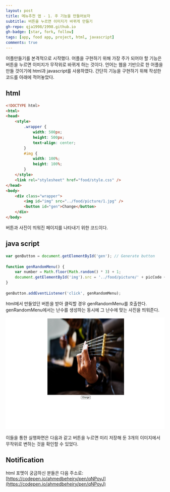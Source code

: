 ```yaml
---
layout: post
title: 메뉴추천 앱 - 1. 주 기능을 만들어보자
subtitle: 버튼을 누르면 이미지가 바뀌게 만들기
gh-repo: qja1998/1998.github.io
gh-badge: [star, fork, follow]
tags: [app, food app, project, html, javascript]
comments: true
---
```

 어플만들기를 본격적으로 시작했다. 어플을 구현하기 위해 가장 주가 되어야 할 기능은 버튼을 누르면 이미지가 무작위로 바뀌게 하는 것이다.
 언어는 웹을 기반으로 한 어플을 만들 것이기에 html과 javascript를 사용하였다. 간단히 기능을 구현하기 위해 작성한 코드를 아래에 적어놓았다.
 
 

## html
```html
<!DOCTYPE html>
<html>
<head>
    <style>
        .wrapper {
            width: 500px;
            height: 500px;
            text-align: center;
        }
        #img {
            width: 100%;
            height: 100%;
        }
    </style>
    <link rel="stylesheet" href="food/style.css" />
</head>
<body>
    <div class="wrapper">
        <img id="img" src="../food/picture/1.jpg" />
        <button id="gen">Change</button>
    </div>
</body>
```
버튼과 사진이 띄워진 페이지를 나타내기 위한 코드이다.

## java script

```javascript
var genButton = document.getElementById('gen'); // Generate button

function genRandomMenu() {
	var number = Math.floor(Math.random() * 3) + 1;
	document.getElementById('img').src = '../food/picture/' + picCode + '.jpg';	   
}

genButton.addEventListener('click', genRandomMenu);
```
html에서 만들었던 버튼을 받아 클릭할 경우 genRandomMenu를 호출한다. genRandomMenu에서는 난수를 생성하는 동시에 그 난수에 맞는 사진을 띄워준다.

![실행 이미지](/static/assets/img/blog/1-pic.png)

  이들을 통한 실행화면은 다음과 같고 버튼을 누르면 미리 저장해 둔 3개의 이미지에서 무작위로 변하는 것을 확인할 수 있었다.

## Notification

html 포멧이 궁금하신 분들은 다음 주소로:
[https://codepen.io/ahmedbeheiry/pen/qNPoyJ](https://codepen.io/ahmedbeheiry/pen/qNPoyJ)
